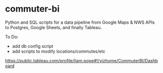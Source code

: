# commuter-bi
Python and SQL scripts for a data pipeline from Google Maps & NWS APIs to Postgres, Google Sheets, and finally Tableau. 

To Do:
- add db config script
- add scripts to modify locations/commutes/etc

https://public.tableau.com/profile/liam.pope#!/vizhome/CommuterBI/Dashboard
